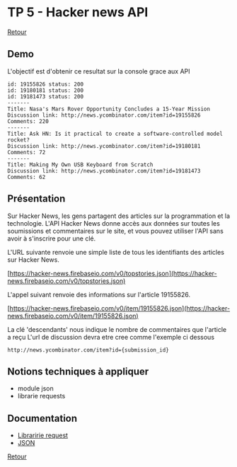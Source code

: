 # TP 5 - Hacker news API

[Retour](../README.md)


## Demo

L'objectif est d'obtenir ce resultat sur la console grace aux API 

```
id: 19155826 status: 200
id: 19180181 status: 200
id: 19181473 status: 200
-------
Title: Nasa's Mars Rover Opportunity Concludes a 15-Year Mission
Discussion link: http://news.ycombinator.com/item?id=19155826
Comments: 220
-------
Title: Ask HN: Is it practical to create a software-controlled model rocket?
Discussion link: http://news.ycombinator.com/item?id=19180181
Comments: 72
-------
Title: Making My Own USB Keyboard from Scratch
Discussion link: http://news.ycombinator.com/item?id=19181473
Comments: 62
```

## Présentation

Sur Hacker News, les gens partagent des articles sur la programmation et la technologie. L'API Hacker News donne accès aux données sur toutes les soumissions et commentaires sur le site, et vous pouvez utiliser l'API sans avoir à s'inscrire pour une clé.

L'URL suivante renvoie une simple liste de tous les identifiants des articles sur Hacker News.

[https://hacker-news.firebaseio.com/v0/topstories.json](https://hacker-news.firebaseio.com/v0/topstories.json)

L'appel suivant renvoie des informations sur l'article 19155826.

[https://hacker-news.firebaseio.com/v0/item/19155826.json](https://hacker-news.firebaseio.com/v0/item/19155826.json)

La clé 'descendants' nous indique le nombre de commentaires que l'article a reçu
L'url de discussion devra etre cree comme l'exemple ci dessous

```
http://news.ycombinator.com/item?id={submission_id}
```

## Notions techniques à appliquer

* module json
* librarie requests


## Documentation

* [Libraririe request](https://requests.readthedocs.io/en/latest/)
* [JSON](https://docs.python.org/fr/3/library/json.html)




[Retour](../README.md)
